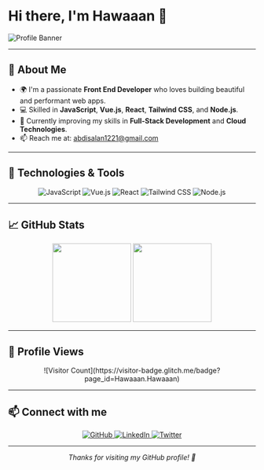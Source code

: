 # Hi there, I'm Hawaaan 👋

![Profile Banner](https://images.app.goo.gl/jALev4F3XMf46Kbe9)

---

## 🚀 About Me

- 🌍 I'm a passionate **Front End Developer** who loves building beautiful and performant web apps.
- 💻 Skilled in **JavaScript**, **Vue.js**, **React**, **Tailwind CSS**, and **Node.js**.
- 🎯 Currently improving my skills in **Full-Stack Development** and **Cloud Technologies**.
- 📫 Reach me at: [abdisalan1221@gmail.com](mailto:abdisalan1221@gmail.com)

---

## 🔧 Technologies & Tools

<div align="center">
  <img alt="JavaScript" src="https://img.shields.io/badge/JavaScript-F7DF1E?style=for-the-badge&logo=javascript&logoColor=black" />
  <img alt="Vue.js" src="https://img.shields.io/badge/Vue.js-35495E?style=for-the-badge&logo=vue.js&logoColor=4FC08D" />
  <img alt="React" src="https://img.shields.io/badge/React-20232A?style=for-the-badge&logo=react&logoColor=61DAFB" />
  <img alt="Tailwind CSS" src="https://img.shields.io/badge/Tailwind_CSS-06B6D4?style=for-the-badge&logo=tailwind-css&logoColor=white" />
  <img alt="Node.js" src="https://img.shields.io/badge/Node.js-339933?style=for-the-badge&logo=node.js&logoColor=white" />
</div>

---

## 📈 GitHub Stats

<div align="center">
  <img height="160" src="https://github-readme-stats.vercel.app/api?username=Hawaaan&show_icons=true&theme=blueberry" />
  <img height="160" src="https://github-readme-streak-stats.herokuapp.com/?user=Hawaaan&theme=blueberry" />
</div>

---

## 👀 Profile Views

<div align="center">
![Visitor Count](https://visitor-badge.glitch.me/badge?page_id=Hawaaan.Hawaaan)


</div>

---

## 📫 Connect with me

<div align="center">
  <a href="https://github.com/Hawaaan" target="_blank">
    <img alt="GitHub" src="https://img.shields.io/badge/GitHub-181717?style=for-the-badge&logo=github&logoColor=white" />
  </a>
  <a href="https://linkedin.com/in/Hawaaan" target="_blank">
    <img alt="LinkedIn" src="https://img.shields.io/badge/LinkedIn-0A66C2?style=for-the-badge&logo=linkedin&logoColor=white" />
  </a>
  <a href="https://twitter.com/Hawaaan" target="_blank">
    <img alt="Twitter" src="https://img.shields.io/badge/Twitter-1DA1F2?style=for-the-badge&logo=twitter&logoColor=white" />
  </a>
</div>

---

<p align="center">
  <em>Thanks for visiting my GitHub profile! 🚀</em>
</p>
